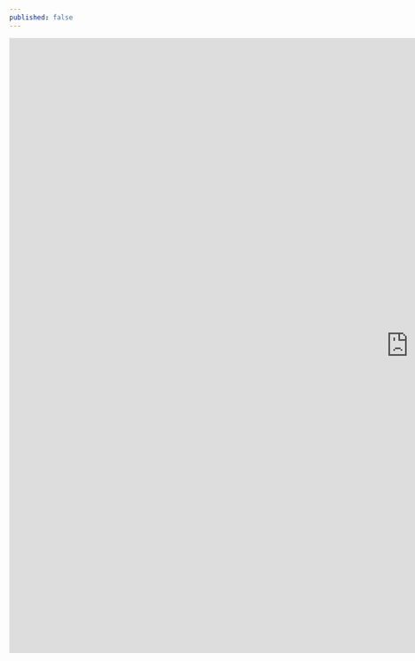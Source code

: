 ```yaml
---
published: false
---
```

<iframe src="https://docs.google.com/a/columbia.edu/presentation/d/1HGgP9L1gj_DvAnha__Ot2nfegMcRx80IX3g4bfhlejE/embed?start=false&loop=false&delayms=3000" frameborder="0" width="1440" height="1109" allowfullscreen="true" mozallowfullscreen="true" webkitallowfullscreen="true"></iframe>